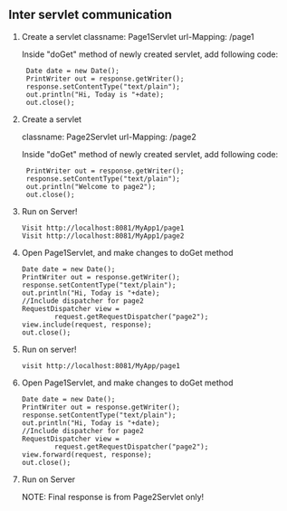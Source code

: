 ## Inter servlet communication

1. Create a servlet
	classname:		Page1Servlet
	url-Mapping:	/page1

	Inside "doGet" method of newly created servlet, add following code:

		Date date = new Date();
		PrintWriter out = response.getWriter();
		response.setContentType("text/plain");
		out.println("Hi, Today is "+date);
		out.close();

2. Create a servlet
	
	classname:		Page2Servlet
	url-Mapping:	/page2

	Inside "doGet" method of newly created servlet, add following code:

		PrintWriter out = response.getWriter();
		response.setContentType("text/plain");
		out.println("Welcome to page2");
		out.close();

3.  Run on Server!
	
		Visit http://localhost:8081/MyApp1/page1
		Visit http://localhost:8081/MyApp1/page2


4.  Open Page1Servlet, and make changes to doGet method

		Date date = new Date();
		PrintWriter out = response.getWriter();
		response.setContentType("text/plain");
		out.println("Hi, Today is "+date);		
		//Include dispatcher for page2
		RequestDispatcher view = 
				request.getRequestDispatcher("page2");
		view.include(request, response);
		out.close();

5.	Run on server!
	
		visit http://localhost:8081/MyApp/page1


6.	Open Page1Servlet, and make changes to doGet method
		
		Date date = new Date();
		PrintWriter out = response.getWriter();
		response.setContentType("text/plain");
		out.println("Hi, Today is "+date);
		//Include dispatcher for page2
		RequestDispatcher view = 
				request.getRequestDispatcher("page2");
		view.forward(request, response);
		out.close();

7.	Run on Server
	
	NOTE: Final response is from Page2Servlet only!
